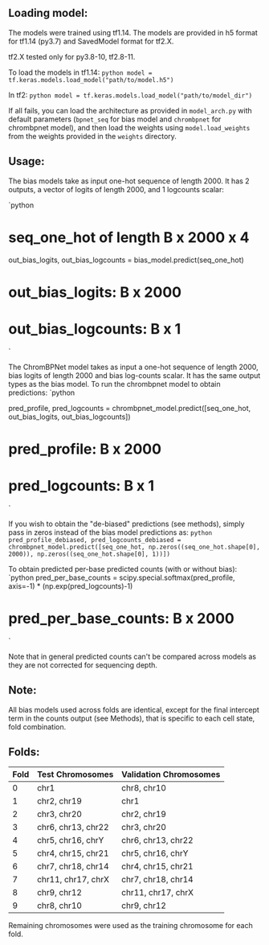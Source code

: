 ## Loading model:

The models were trained using tf1.14. The models are provided in h5 format for tf1.14 (py3.7) and SavedModel format for tf2.X. 

tf2.X tested only for py3.8-10, tf2.8-11.

To load the models in tf1.14:
`python
model = tf.keras.models.load_model("path/to/model.h5")
`

In tf2:
`python
model = tf.keras.models.load_model("path/to/model_dir")
`

If all fails, you can load the architecture as provided in `model_arch.py` with default parameters (`bpnet_seq` for bias model and `chrombpnet` for chrombpnet model), and then load the weights using `model.load_weights` from the weights provided in the `weights` directory.

## Usage:
The bias models take as input one-hot sequence of length 2000. It has 2 outputs, a vector of logits of length 2000, and 1 logcounts scalar:

`python
# seq_one_hot of length B x 2000 x 4
out_bias_logits, out_bias_logcounts = bias_model.predict(seq_one_hot)

# out_bias_logits: B x 2000
# out_bias_logcounts: B x 1
`

The ChromBPNet model takes as input a one-hot sequence of length 2000, bias logits of length 2000 and bias log-counts scalar. It has the same output types as the bias model. To run the chrombpnet model to obtain predictions:
`python

pred_profile, pred_logcounts = chrombpnet_model.predict([seq_one_hot, out_bias_logits, out_bias_logcounts])

# pred_profile: B x 2000
# pred_logcounts: B x 1
`

If you wish to obtain the "de-biased" predictions (see methods), simply pass in zeros instead of the bias model predictions as:
`python
pred_profile_debiased, pred_logcounts_debiased = chrombpnet_model.predict([seq_one_hot, np.zeros((seq_one_hot.shape[0], 2000)), np.zeros((seq_one_hot.shape[0], 1))])
`

To obtain predicted per-base predicted counts (with or without bias):
`python
pred_per_base_counts = scipy.special.softmax(pred_profile, axis=-1) * (np.exp(pred_logcounts)-1)

# pred_per_base_counts: B x 2000
`

Note that in general predicted counts can't be compared across models as they are not corrected for sequencing depth.

## Note:

All bias models used across folds are identical, except for the final intercept term in the counts output (see Methods), that is specific to each cell state, fold combination.

## Folds:

| Fold | Test Chromosomes           | Validation Chromosomes        |
|------|----------------------------|-------------------------------|
| 0    | chr1                       | chr8, chr10                   |
| 1    | chr2, chr19                | chr1                          |
| 2    | chr3, chr20                | chr2, chr19                   |
| 3    | chr6, chr13, chr22         | chr3, chr20                   |
| 4    | chr5, chr16, chrY          | chr6, chr13, chr22            |
| 5    | chr4, chr15, chr21         | chr5, chr16, chrY             |
| 6    | chr7, chr18, chr14         | chr4, chr15, chr21            |
| 7    | chr11, chr17, chrX         | chr7, chr18, chr14            |
| 8    | chr9, chr12                | chr11, chr17, chrX            |
| 9    | chr8, chr10                | chr9, chr12                   |

Remaining chromosomes were used as the training chromosome for each fold.
